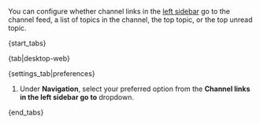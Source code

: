 You can configure whether channel links in the [left
sidebar](/help/left-sidebar) go to the channel feed, a list of topics in the
channel, the top topic, or the top unread topic.

{start_tabs}

{tab|desktop-web}

{settings_tab|preferences}

1. Under **Navigation**, select your preferred option from the
   **Channel links in the left sidebar go to** dropdown.

{end_tabs}
